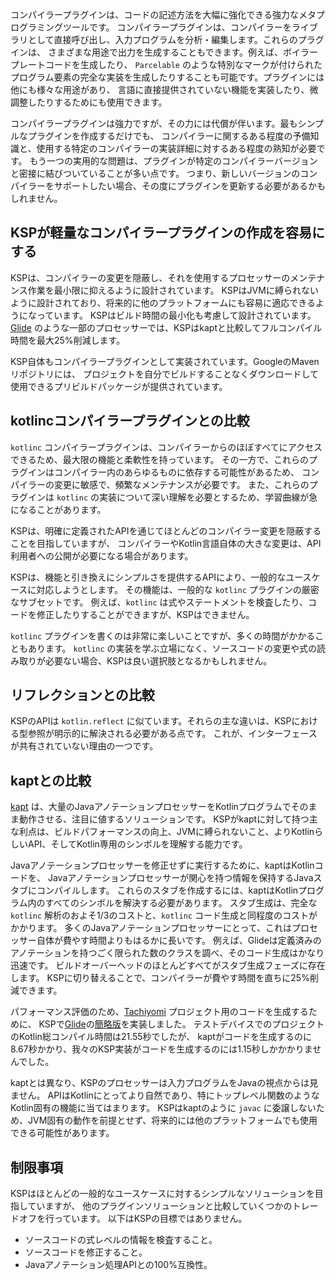 [//]: # (title: なぜKSPなのか)

コンパイラープラグインは、コードの記述方法を大幅に強化できる強力なメタプログラミングツールです。
コンパイラープラグインは、コンパイラーをライブラリとして直接呼び出し、入力プログラムを分析・編集します。これらのプラグインは、
さまざまな用途で出力を生成することもできます。例えば、ボイラープレートコードを生成したり、
`Parcelable` のような特別なマークが付けられたプログラム要素の完全な実装を生成したりすることも可能です。プラグインには他にも様々な用途があり、
言語に直接提供されていない機能を実装したり、微調整したりするためにも使用できます。

コンパイラープラグインは強力ですが、その力には代償が伴います。最もシンプルなプラグインを作成するだけでも、
コンパイラーに関するある程度の予備知識と、使用する特定のコンパイラーの実装詳細に対するある程度の熟知が必要です。
もう一つの実用的な問題は、プラグインが特定のコンパイラーバージョンと密接に結びついていることが多い点です。
つまり、新しいバージョンのコンパイラーをサポートしたい場合、その度にプラグインを更新する必要があるかもしれません。

## KSPが軽量なコンパイラープラグインの作成を容易にする

KSPは、コンパイラーの変更を隠蔽し、それを使用するプロセッサーのメンテナンス作業を最小限に抑えるように設計されています。
KSPはJVMに縛られないように設計されており、将来的に他のプラットフォームにも容易に適応できるようになっています。
KSPはビルド時間の最小化も考慮して設計されています。
[Glide](https://github.com/bumptech/glide) のような一部のプロセッサーでは、KSPはkaptと比較してフルコンパイル時間を最大25%削減します。

KSP自体もコンパイラープラグインとして実装されています。GoogleのMavenリポジトリには、
プロジェクトを自分でビルドすることなくダウンロードして使用できるプリビルドパッケージが提供されています。

## kotlincコンパイラープラグインとの比較

`kotlinc` コンパイラープラグインは、コンパイラーからのほぼすべてにアクセスできるため、最大限の機能と柔軟性を持っています。
その一方で、これらのプラグインはコンパイラー内のあらゆるものに依存する可能性があるため、
コンパイラーの変更に敏感で、頻繁なメンテナンスが必要です。
また、これらのプラグインは `kotlinc` の実装について深い理解を必要とするため、学習曲線が急になることがあります。

KSPは、明確に定義されたAPIを通じてほとんどのコンパイラー変更を隠蔽することを目指していますが、
コンパイラーやKotlin言語自体の大きな変更は、API利用者への公開が必要になる場合があります。

KSPは、機能と引き換えにシンプルさを提供するAPIにより、一般的なユースケースに対応しようとします。
その機能は、一般的な `kotlinc` プラグインの厳密なサブセットです。
例えば、`kotlinc` は式やステートメントを検査したり、コードを修正したりすることができますが、KSPはできません。

`kotlinc` プラグインを書くのは非常に楽しいことですが、多くの時間がかかることもあります。
`kotlinc` の実装を学ぶ立場になく、ソースコードの変更や式の読み取りが必要ない場合、KSPは良い選択肢となるかもしれません。

## リフレクションとの比較

KSPのAPIは `kotlin.reflect` に似ています。それらの主な違いは、KSPにおける型参照が明示的に解決される必要がある点です。
これが、インターフェースが共有されていない理由の一つです。

## kaptとの比較

[kapt](kapt.md) は、大量のJavaアノテーションプロセッサーをKotlinプログラムでそのまま動作させる、注目に値するソリューションです。
KSPがkaptに対して持つ主な利点は、ビルドパフォーマンスの向上、JVMに縛られないこと、よりKotlinらしいAPI、そしてKotlin専用のシンボルを理解する能力です。

Javaアノテーションプロセッサーを修正せずに実行するために、kaptはKotlinコードを、
Javaアノテーションプロセッサーが関心を持つ情報を保持するJavaスタブにコンパイルします。
これらのスタブを作成するには、kaptはKotlinプログラム内のすべてのシンボルを解決する必要があります。
スタブ生成は、完全な `kotlinc` 解析のおよそ1/3のコストと、`kotlinc` コード生成と同程度のコストがかかります。
多くのJavaアノテーションプロセッサーにとって、これはプロセッサー自体が費やす時間よりもはるかに長いです。
例えば、Glideは定義済みのアノテーションを持つごく限られた数のクラスを調べ、そのコード生成はかなり迅速です。
ビルドオーバーヘッドのほとんどすべてがスタブ生成フェーズに存在します。
KSPに切り替えることで、コンパイラーが費やす時間を直ちに25%削減できます。

パフォーマンス評価のため、[Tachiyomi](https://github.com/tachiyomiorg) プロジェクト用のコードを生成するために、
KSPで[Glide](https://github.com/bumptech/glide)の[簡略版](https://github.com/google/ksp/releases/download/1.4.10-dev-experimental-20200924/miniGlide.zip)を実装しました。
テストデバイスでのプロジェクトのKotlin総コンパイル時間は21.55秒でしたが、
kaptがコードを生成するのに8.67秒かかり、我々のKSP実装がコードを生成するのには1.15秒しかかかりませんでした。

kaptとは異なり、KSPのプロセッサーは入力プログラムをJavaの視点からは見ません。
APIはKotlinにとってより自然であり、特にトップレベル関数のようなKotlin固有の機能に当てはまります。
KSPはkaptのように `javac` に委譲しないため、JVM固有の動作を前提とせず、将来的には他のプラットフォームでも使用できる可能性があります。

## 制限事項

KSPはほとんどの一般的なユースケースに対するシンプルなソリューションを目指していますが、
他のプラグインソリューションと比較していくつかのトレードオフを行っています。
以下はKSPの目標ではありません。

*   ソースコードの式レベルの情報を検査すること。
*   ソースコードを修正すること。
*   Javaアノテーション処理APIとの100%互換性。